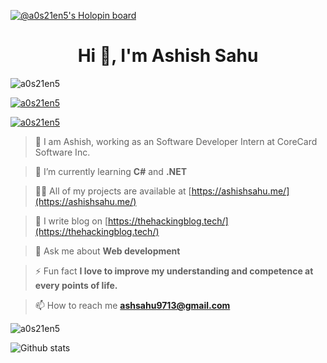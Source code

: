[![@a0s21en5's Holopin board](https://holopin.io/api/user/board?user=a0s21en5)](https://holopin.io/@a0s21en5)

<h1 align="center">Hi 👋, I'm Ashish Sahu</h1>

<p align="left"> <img src="https://komarev.com/ghpvc/?username=a0s21en5&label=Profile%20views&color=0e75b6&style=flat" alt="a0s21en5" /> </p>

<p align="left"> <a href="https://github.com/ryo-ma/github-profile-trophy"><img src="https://github-profile-trophy.vercel.app/?username=a0s21en5" alt="a0s21en5" /></a> </p>

<p align="left"> <a href="https://twitter.com/a0s21en5" target="blank"><img src="https://img.shields.io/twitter/follow/a0s21en5?logo=twitter&style=for-the-badge" alt="a0s21en5" /></a> </p>

> 👀 I am Ashish, working as an Software Developer Intern at CoreCard Software Inc.

> 🌱 I’m currently learning **C#** and **.NET**

> 👨‍💻 All of my projects are available at [https://ashishsahu.me/](https://ashishsahu.me/)

> 📝 I write blog on [https://thehackingblog.tech/](https://thehackingblog.tech/)

> 💬 Ask me about **Web development**

> ⚡ Fun fact **I love to improve my understanding and competence at every points of life.**

> 📫 How to reach me **ashsahu9713@gmail.com**

<p><img align="center" src="https://github-readme-streak-stats.herokuapp.com/?user=a0s21en5&" alt="a0s21en5" /></p>


![Github stats](https://github-readme-stats.vercel.app/api?username=a0s21en5)

